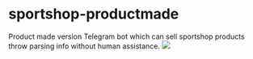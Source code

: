 # sportshop-productmade
Product made version
Telegram bot  which can sell sportshop products throw parsing info without human assistance.
<img src="![image](https://github.com/s1mplebro/sportshop-productmade/assets/75082529/9118961f-5417-48ba-81e1-35fa5645d275)
">
